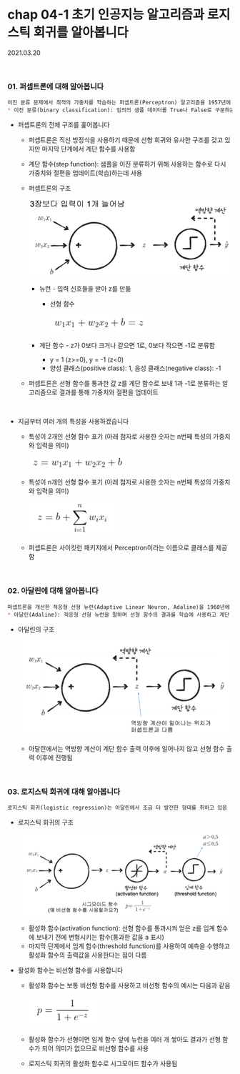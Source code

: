 # chap 04-1 초기 인공지능 알고리즘과 로지스틱 회귀를 알아봅니다

2021.03.20

<br>

### 01. 퍼셉트론에 대해 알아봅니다

```markdown
이진 분류 문제에서 최적의 가중치를 학습하는 퍼셉트론(Perceptron) 알고리즘을 1957년에 프랑크 로젠블라트가 발표함
* 이진 분류(binary classification): 임의의 샘플 데이터를 True나 False로 구분하는 문제
```

* 퍼셉트론의 전체 구조를 훑어봅니다

  * 퍼셉트론은 직선 방정식을 사용하기 때문에 선형 회귀와 유사한 구조를 갖고 있지만 마지막 단계에서 계단 함수를 사용함

  * 계단 함수(step function): 샘플을 이진 분류하기 위해 사용하는 함수로 다시 가중치와 절편을 업데이트(학습)하는데 사용

  * 퍼셉트론의 구조

    ![image01](https://github.com/hyunmin0317/DeepLearning_Study/blob/master/chap04/section01/image01.PNG?raw=true)

    * 뉴런 - 입력 신호들을 받아 z를 만듦

      * 선형 함수

        ![image02](https://github.com/hyunmin0317/DeepLearning_Study/blob/master/chap04/section01/image02.PNG?raw=true)

    * 계단 함수 - z가 0보다 크거나 같으면 1로, 0보다 작으면 -1로 분류함

      * y = 1 (z>=0), y = -1 (z<0)
      * 양성 클래스(positive class): 1, 음성 클래스(negative class): -1

  * 퍼셉트론은 선형 함수를 통과한 값 z를 계단 함수로 보내 1과 -1로 분류하는 알고리즘으로 결과를 통해 가중치와 절편을 업데이트

<br>

* 지금부터 여러 개의 특성을 사용하겠습니다

  * 특성이 2개인 선형 함수 표기 (아래 첨자로 사용한 숫자는 n번째 특성의 가중치와 입력을 의미)

    ![image03](https://github.com/hyunmin0317/DeepLearning_Study/blob/master/chap04/section01/image03.PNG?raw=true)

  * 특성이 n개인 선형 함수 표기 (아래 첨자로 사용한 숫자는 n번째 특성의 가중치와 입력을 의미)

    ![image04](https://github.com/hyunmin0317/DeepLearning_Study/blob/master/chap04/section01/image04.PNG?raw=true)

  * 퍼셉트론은 사이킷런 패키지에서 Perceptron이라는 이름으로 클래스를 제공함

<br>

### 02. 아달린에 대해 알아봅니다

```markdown
퍼셉트론을 개선한 적응형 선형 뉴런(Adaptive Linear Neuron, Adaline)을 1960년에 버나드 위드로우와 테드 호프가 발표함
* 아달린(Adaline): 적응형 선형 뉴런을 말하며 선형 함수의 결과를 학습에 사용하고 계단 함수의 결과는 예측에만 활용함
```

* 아달린의 구조

  ![image05](https://github.com/hyunmin0317/DeepLearning_Study/blob/master/chap04/section01/image05.PNG?raw=true)

  * 아달린에서는 역방향 계산이 계단 함수 출력 이후에 일어나지 않고 선형 함수 출력 이후에 진행됨

<br>

### 03. 로지스틱 회귀에 대해 알아봅니다

```markdown
로지스틱 회귀(logistic regression)는 아달린에서 조금 더 발전한 형태를 취하고 있음
```

* 로지스틱 회귀의 구조

  ![image06](https://github.com/hyunmin0317/DeepLearning_Study/blob/master/chap04/section01/image06.PNG?raw=true)

  * 활성화 함수(activation function): 선형 함수를 통과시켜 얻은 z를 임계 함수에 보내기 전에 변형시키는 함수(통과한 값을 a 표시)
  * 마지막 단계에서 임계 함수(threshold function)를 사용하여 예측을 수행하고 활성화 함수의 출력값을 사용한다는 점이 다름

* 활성화 함수는 비선형 함수를 사용합니다

  * 활성화 함수는 보통 비선형 함수를 사용하고 비선형 함수의 예시는 다음과 같음

    ![image07](https://github.com/hyunmin0317/DeepLearning_Study/blob/master/chap04/section01/image07.PNG?raw=true)

  * 활성화 함수가 선형이면 임계 함수 앞에 뉴런을 여러 개 쌓아도 결과가 선형 함수가 되어 의미가 없으므로 비선형 함수를 사용

  * 로지스틱 회귀의 활성화 함수로 시그모이드 함수가 사용됨

